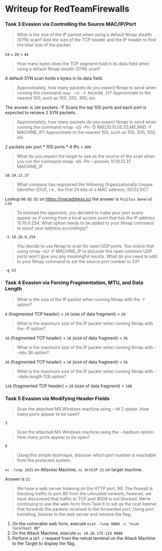 
# Writeup for RedTeamFirewalls

### Task 3 Evasion via Controlling the Source MAC/IP/Port

> What is the size of the IP packet when using a default Nmap stealth (SYN) scan?
Add the size of the TCP header and the IP header to find the total size of the packet. 

`24` + `20` = `44`

> How many bytes does the TCP segment hold in its data field when using a default Nmap stealth (SYN) scan?

A default SYN scan holds `0` bytes in its data field.

> Approximately, how many packets do you expect Nmap to send when running the command ```nmap -sS -F MACHINE_IP```? Approximate to the nearest 100, such as 100, 200, 300, etc.

The answer is `200` packets. -F Scans the top 100 ports and each port is expected to recieve 2 SYN packets.

> Approximately, how many packets do you expect Nmap to send when running the command nmap -sS -Pn -D RND,10.10.55.33,ME,RND -F MACHINE_IP? Approximate to the nearest 100, such as 100, 200, 300, etc.

2 packets per port * 100 ports * 4 IPs = `800`

> What do you expect the target to see as the source of the scan when you run the command nmap -sS -Pn --proxies 10.10.13.37 MACHINE_IP

`10.10.13.37`

> What company has registered the following Organizationally Unique Identifier (OUI), i.e., the first 24 bits of a MAC address, 00:02:DC?

Lookup `00:02:DC` on https://macaddress.io/ the answer is `Fujitsu General Ltd`

> To mislead the opponent, you decided to make your port scans appear as if coming from a local access point that has the IP address 10.10.0.254. What option needs to be added to your Nmap command to spoof your address accordingly?

`-S 10.10.0.254`

> You decide to use Nmap to scan for open UDP ports. You notice that using nmap -sU -F MACHINE_IP to discover the open common UDP ports won’t give you any meaningful results. What do you need to add to your Nmap command to set the source port number to 53?

`-g 53`

### Task 4 Evasion via Forcing Fragmentation, MTU, and Data Length

> What is the size of the IP packet when running Nmap with the -f option?

`8` (fragmented TCP header) + `20` (size of data fragment) = `28`

> What is the maximum size of the IP packet when running Nmap with the -ff option?

`16` (fragmented TCP header) + `20` (size of data fragment) = `36`

> What is the maximum size of the IP packet when running Nmap with --mtu 36 option?

`36` (fragmented TCP header) + `20` (size of data fragment) = `56`
 
> What is the maximum size of the IP packet when running Nmap with --data-length 128 option?

`128` (fragmented TCP header) + `20` (size of data fragment) = `148`

### Task 5 Evasion via Modifying Header Fields

> Scan the attached MS Windows machine using --ttl 2 option. How many ports appear to be open?

`3`

> Scan the attached MS Windows machine using the --badsum option. How many ports appear to be open?

`0`

> Using this simple technique, discover which port number is reachable from the protected system.

`nc -lvnp 1025` on Attacker Machine, `nc AttkIP 21` on target machine.

Answer is `21`

> We have a web server listening on the HTTP port, 80. The firewall is blocking traffic to port 80 from the untrusted network; however, we have discovered that traffic to TCP port 8008 is not blocked. We’re continuing to use the web-form from Task 6 to set up the ncat listener that forwards the packets received to the forwarded port. Using port tunneling, browse to the web server and retrieve the flag.

1. On the vulnerable web form, execute `ncat -lvnp 8008 -c "ncat localhost 80"`
2. On the Attack Machine, execute `nc 10.10.175.124 8008`
3. Perform a `GET /` request from the netcat terminal on the Attack Machine to the Target to display the flag.

